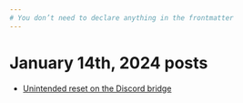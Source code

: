 ```yaml
---
# You don’t need to declare anything in the frontmatter
---
```


# January 14th, 2024 posts

* [Unintended reset on the Discord bridge](/blog/2024/01/14/discord-bridge-reset)
